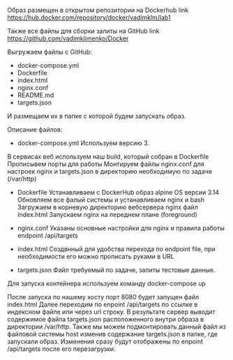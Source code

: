 Образ размещен в открытом репозитории на Dockerhub
link https://hub.docker.com/repository/docker/vadimklm/lab1

Также все файлы для сборки залиты на GitHub 
link https://github.com/vadimklimenko/Docker

Выгружаем файлы с GitHub:
- docker-compose.yml
- Dockerfile
- index.html
- nginx.conf
- README.md
- targets.json

И размещаем их в папке с которой будем запускать образ.

Описание файлов:

- docker-compose.yml
Используем версию 3.

В сервисах веб используем наш build, который собран в Dockerfile
Прописывем порты для работы
Монтируем файлы nginx.conf для настроек nginx и targets.json в директорию необходимую по задаче (/var/http)

- Dockerfile
Устанавливаем с DockerHub образ alpine OS версии 3.14
Обновляем все фалый системы и устанавливаем nginx и bash
Загружаем в корневую директорию вебсервера nginx файл index.html 
Запускаем nginx на переднем плане (foreground)

- nginx.conf
Указаны основные настройки для nginx и правила работы endpoint /api/targets

- index.html
Создвнный для удобства перехода по endpoint file, при необходимости его можно прописать руками в URL

- targets.json
Файл требуемый по задаче, залиты тестовые данные.


Для запуска контейнера используем команду 
docker-compose up

После запуска по нашему хосту порт 8080 будет запущен файл index.html 
Далее переходим по enpoint /api/targets по ссылке в индексном файле или через url строку. 
В результате сервер выводит содержимое файла targets.json расположенного внутри образа в директории /var/http.
Также мы можем подмонтировать данный файл из файловой системы host изменив содержание targets.json в папке, где запускали образ.
Изменения сразу будут отображены по enpoint /api/targets после его перезагрузки.



